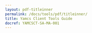 ```yaml
---
layout: pdf-titleinner
permalink: /docs/tools/pdf/titleinner/
title: Yamcs Client Tools Guide
docref: YAMCSCT-SA-MA-001
---
```

